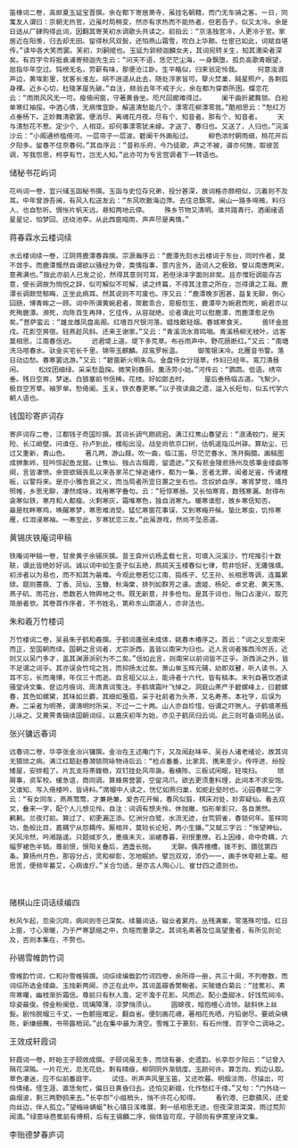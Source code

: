 <!-- { "loadSidebar": true } -->
    笛椽词二卷，高邮夏玉延宝晋撰。余在都下寄居萧寺，虽挂名朝籍，而门无车骑之客。一日，同寓友人谓曰：京朝无热官，近虽时局稍变，然亦有求热而不能热者，但若吾子，似又太冷。余是日适从厂肆购得此词，因翻其寄芙初水调歌头共读之。前拍云：“京洛独官冷，人更冷于官。家居近在阳羡，归去却无田。留得秋风双鬓，还怕燕山霜雪，吹白上华颠。仕宦已如此，词赋自堪传。”读毕各大笑而罢。芙初，刘嗣绾也。玉延为郭频迦麟女夫，其词宛转关生，知其濡染者深矣。有百字令将抵袁浦寄频迦先生云：“问天不语，恁茫茫尘海，一身飘堕。孤负高歌青眼望，屈指华年空过。钝榜无名，劳薪有味，那便沧江卧。生平略似，归来翁定怜我。    何意浊浪声边，黄埃影里，犹客长淮左。胡不逍遥从此去，随处浮家皆可。孽火焚巢，贼星照户，各剩孤身裸。近乡心切，杜陵茅屋先破。”自注，频翁去年不戒于火，余在都为穿窬所困。蝶恋花云：“雨雨风风无一可。瘦倚闲窗，守著黄昏坐。咫尺回廊难得过。    阑干曲折葳蕤锁。白袷单寒红袖挼。中酒心情，无病惟宜卧。解道清愁能几个。漂零花柳漂零我。”酷相思云：“愁红万点垂杨下。正妙舞清歌罢。便消尽、离魂花月夜。尽有个、知音者。那有个、知音者。    天与清愁花不惹。定少个、人相亚。却何事漂零犹未嫁。才送了、春归也。又送了，人归也。”浣溪沙云：“小阁通桥槛倚河。一层帘子一层波。碧阑干外画船过。    柳色浓时朝雨细，桃花开后夕阳多。留春不住奈春何。”其自序云：“昔称乐府，今乃徒歌，声之不被，谱亦何施，取彼苦调，写我怨思，柯亭有竹，岂无人知。”此亦可为专言宫调者下一转语也。

储秘书花屿词

    花屿词一卷，宜兴储玉函秘书撰。玉函与史位存兄弟，投分甚深，故词格亦颇相似，沉着则不及耳。中年曾游吾闽，有风入松送友云：“东风吹散海边萍。去住总飘零。闽山一路多啼鴂，料归人、也自愁听。惆怅片帆天远，悬知两地云停。    殊乡节物又清明。谁共踏青行。酒阑绪语星星记，怕梦回、还绕池亭。从此西窗暗雨，声声尽是离情。”

蒋春霖水云楼词续

    水云楼词续一卷，江阴蒋鹿潭春霖撰。宗源瀚序云：“鹿潭先刻水云楼词于东台，同时作者，莫不敛手。而鹿潭慨然自谓欲以骚经为骨，类情指事，意内言外，造词人之极致。誉以南唐两宋，意弗满也。”按此亦前人已发之论，然得其意则可耳，若但涂泽字面则非矣。且亦惟短调能存古意，使长调故为惝怳之辞，似可解似不可解，读之终篇，不得其注意之所在，岂得谓之工哉。鹿潭长调颇觉郁晦，正坐此病耳。然其说则不可废也。序又云：“鹿潭晚岁困甚，益复无聊，倒心回肠，博青眸之一顾。词中所谓黄婉君者，聚散乖合，恩极怨生，鹿潭卒为婉君而死，婉君亦以死殉鹿潭。濒死，向陈百生再拜，乞佳传，从容就绝。论者谓此可以慰鹿潭，而鹿潭愈足伤矣。”菩萨蛮云：“雄龙雌凤盘高阁。红墙百尺银河落。蜡烛散轻烟。春城寒食天。    兽环金屈戍。花影空房宿。轻燕趁风斜。还来王谢家。”又云：“青溪流水宵鸣咽。青溪杨柳无枝叶。远客莫相思。江南春信迟。    迟君堤上道。堤下多荒草。布谷雨声中。野花肠断红。”又云：“南塘洗马喧春水。驮金买宅长千里。锦带玉麒麟。双鸾罗帐温。    御笺银沫冷。北雁音书警。落日动边愁。春寒罢远游。”又云：“碧窗新火明朱鸟。金盘侍女分瑶草。作妇已经年。鸾刀清昼闲。    松纹团细绿。采采愁盈掬。微笑别春厨。羹汤劳小姑。”河传云：“鹦鹉。低语。绣帘垂。残日空房，梦迷。白狼塞前书信稀。花枝。好如郎去时。    屋后垂杨临古道。飞絮少。极目空芳草。袖罗单。愁倚阑。玉关。铁衣春更寒。”以子夜读曲之遗，运入长短句，似五代学六朝人语也。

钱国珍寄庐词存

    寄庐词存二卷，江都钱子奇国珍撰。其词长调气颇疏宕。满江红焦山春望云：“浪涌蛟门，是天险、长江峭壁。问谁任、孙卢到此，楼船出没。战垒尚依京口树，估帆遥指瓜州驿。算劫尘、已过又重新，青山色。    著几两，游山屐。吹一曲，临江笛。尽茫茫春水，荡开胸臆。画稿图成狮象岭，狂吟惊起鱼龙窟。让焦仙、独占古烟霞，留遗迹。”又有悲金陵悲扬州及感事金缕曲等阕，言皆凄愤。余尝欲辑丧乱以来各家吊亡悼逝诸作，都为一集，言者无罪，闻者足鉴，传诸檀板，以警将来。是亦小雅告哀之义，而当局者所宜日置之坐右也。念奴娇自序，寒宵梦觉，晴月照帷，乡思无聊，凄然成咏，戏用寒字叠句。云：“短惊寒昼。又长怕寒宵，数残寒漏。耐得布衾寒似铁，寒月和人都瘦。火剩寒灰，霜堆寒色，独自消寒九。暖寒谁慰，故乡寒信知否。    最是枕畔寒鸡，唤醒寒梦，寒思难消受。猛忆寒窗花事误，又到寒梅开候。蛰比寒虫，饥怜寒雁，红泪浸寒袖。一寒至此，岁寒犹恋三友。”此虽游戏，然尚不坠恶道。

黄锡庆铁庵词甲稿

    铁庵词甲稿一卷，甘泉黄子余锡庆撰。昔王弇州讥杨孟载七言，可填入浣溪沙，竹垞推引十数联，谓此皆绝妙好词。诚以词中如生查子似五绝，鹧鸪天玉楼春似七律，苟非恰好，无庸强填。初涉者以为易也，而不知其为最难。今观此卷若忆江南、捣练子、忆王孙、长相思等调，连篇累牍。题则蔷薇、丁香、凤仙、玉簪、秋海棠，排列如群芳之谱。虞姬、杨妃、卓文君、黄天荡、燕子矶、雨花台，悉数若人物舆地之书。既无新意，并多伧句。是其于词也，殆口占漫兴，取充简册者欤。其卷首作序者，不书姓名，第称东山廓道人，亦非法也。

朱和羲万竹楼词

    万竹楼词二卷，吴县朱子鹤和羲撰。子鹤词庸弱未成体，姚春木椿序之。首云：“词之义至南宋而正，至国朝而续。国朝之言词者，尤宗浙西，盖皆以南宋为归也。近人言词者推西泠厉氏，近则又以吴门多才，盖其渊源派别为不二矣。”信如此言，则南宋以前词皆不正乎。浙西派之外，皆不足谓之词乎。其亦误会竹垞之旨，而抑扬太过矣。萧山单玉辉元辅，幼即双瞽，听人读书，入耳不忘，长而淹博，年仅三十而逝。自言祖父以上，能诗者十六代，皆有稿本。末刊自著饮酒读骚堂诗文集、奁边月痕词、周清真词笺注。手鹤填霜叶飞悼之。洞庭山茶产于碧螺峰上，曰碧螺春，其色如螺黛，其味如兰麝，其细如蚕眉。采于社前者为头茶，又名寿茶。本社字，后误为寿。二采者为明茶，谓清明时所采，不过一二十两。山人亦自珍惜，俗谓之吓煞人。子鹤填茶瓶儿咏之。又黄霁青辑续国朝词综，以嘉庆初年为始，亦见子鹤凤归云词。此三则可备词苑丛谈。

张兴镛远春词

    远春词二卷，华亭张金冶兴镛撰。金冶在王述庵门下，又及闻赵味辛、吴谷人诸老绪论，故其词无猥琐之病。满江红题赵春漪锁院咏物诗后云：“检点番番，比家具、携来差少。传呼进、纷投矮屋，安排粗了。片瓦支将茶鍑稳，双钉挂处风帘袅。看横陈、三板试闲眠，轻埃扫。    琐屑事，资军校。缓急谊，商同调。算蜂房营罢，空留鸿爪。欲去更须重料理，此间本不求安饱。又谁知、写入倚楼吟，皆诗料。”席帽中人读之，恍忆如燕归巢，如蛇赴壑时也。沁园春赋二字云：“有女同车，燕燕莺莺，才兼艳兼。爱杏花开候，春风似翦，棋床对处，妙弈疑仙。看去双文，叠来一字，配个人儿想见怜。自注：词调有想夫怜。休抛撇，怕形单影只，各自萧然。    鹣鹣。兰夜灯前。算过了、初更漏正添。忆洲分白鹭，水流无迹，台荒铜雀，春锁何年。茧样同功，鱼般比目，嘉耦宁从怨耦传。厮相并，莫较长论短，两小生嫌。”又赋三字云：“怅望神仙，天风泠然，吟湘路遥。只题缄岁久，墨痕未灭，湔裙春暮，别恨重撩。石上因缘，命中奇耦，六幅罗裙色半销。尊前恨，恨阳关叠后，酒盏长抛。    无聊。偶弄檀槽。拨不到、鵾弦第四条。算扬州月色，那容分占，灵和柳影，怎地眠娇。擘岂双双，添仍一一，画手休夸颊上毫。相思苦，便频年蓄艾，心病谁疗。”关合匀适，是亦古人陶心儿、崔廿四之遗则也。

　
 
赌棋山庄词话续编四

    秋风乍起，忽染沉疴，病间则冬已深矣。续纂词话，辍业者累月。丛残满案，零落殊可惜。红日上窗，寸心渐暖，乃于严寒瑟缩之中，负暄而重录之。其词名素著及位高望重者，有所见则论及，否则本集在，不赘也。

孙锡雪帷韵竹词

    雪帷韵竹词，仁和孙雪帷锡撰。词综续编载韵竹诃四卷，余所得一册，共三十阕，不列卷数，而词综所选金缕曲、玉烛新两阕，亦正在此中。其词盖瓣香樊榭者。买陂塘白菊云：“挂蕉衫、素帘寒曙，幽枝渐折霜信。尊前只有秋人澹，定不澹于花影。风雨近。配小盏甜冰，好饯荒祠冷。琼姿最俊。傍金粉阑低，琉璃障薄，凉梦悄须认。    圆蜍夜，暗抱檀心消领。敲斜休上丝鬓。剧怜脱帽三千丈，一色颤摇难定。翻自省。便刻画花魂，著相花先哂，丹铅谢尽。要疏朵横陈，新缣细蘸，书带露梢润。”此在集中最为清空。雪帷工于篆刻，有石州慢、百字令二调咏之。

王效成轩霞词

    轩霞词一卷，盱眙王子颐效成撰。子颐词虽无多，而饶有姜、史遗韵。长亭怨夕阳云：“记曾入隔花深隖。一片花光，总无花处。剩有晴痕，柳阴阴外渐销度。玉颜何许。算怎向、鸦边认取。草色凄迷，应不似前番庭宇。    试住。听声声风里玉笛，又还吹暮。明烟淡雨，尽描出，可怜情绪。怪生涯、直恁匆忙，偏日日黄昏归去。还怕见新娥，化作愁红千缕。”又句：“门外绕一曲烟波，剩三两野鸥来去。”长亭怨“小缀梢头，悄不许花心知得。    看钓港、已歇蘋风，还爱向丝边，伴人孤立。”望梅咏蜻蜒“秋心镇日浑难展，剩一纸相思无迹。但夜深泪潸潸，雨过荒阶闻滴。”绿意咏芭蕉前有傅桐，后有王锡麟二序，俪体皆可观，子颐尚有伊蒿室诗文集。

李贻德梦春庐词

